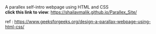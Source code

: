 A parallex self-intro webpage using HTML and CSS
<br>
**click this link to view**: https://shailavmalik.github.io/Parallex_Site/


ref : https://www.geeksforgeeks.org/design-a-parallax-webpage-using-html-css/


